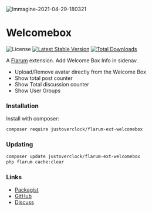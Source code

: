 ![Immagine-2021-04-29-180321](https://user-images.githubusercontent.com/79002016/116582623-d8b3c700-a915-11eb-8466-b87a6cba7d3e.png)
# Welcomebox

![License](https://img.shields.io/badge/license-MIT-blue.svg) [![Latest Stable Version](https://img.shields.io/packagist/v/justoverclock/flarum-ext-welcomebox.svg)](https://packagist.org/packages/justoverclock/flarum-ext-welcomebox) [![Total Downloads](https://img.shields.io/packagist/dt/justoverclock/flarum-ext-welcomebox.svg)](https://packagist.org/packages/justoverclock/flarum-ext-welcomebox)

A [Flarum](http://flarum.org) extension. Add Welcome Box Info in sidenav.

- Upload/Remove avatar directly from the Welcome Box
- Show total post counter
- Show Total discussion counter
- Show User Groups

### Installation

Install with composer:

```sh
composer require justoverclock/flarum-ext-welcomebox
```

### Updating

```sh
composer update justoverclock/flarum-ext-welcomebox
php flarum cache:clear
```

### Links

- [Packagist](https://packagist.org/packages/justoverclock/flarum-ext-welcomebox)
- [GitHub](https://github.com/justoverclock/flarum-ext-welcomebox)
- [Discuss](https://discuss.flarum.org/d/PUT_DISCUSS_SLUG_HERE)
